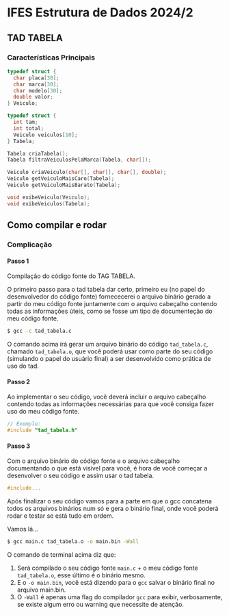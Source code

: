 # IFES Estrutura de Dados 2024/2
## TAD TABELA
### Características Principais

```c
typedef struct {
  char placa[30];
  char marca[30];
  char modelo[30];
  double valor;
} Veiculo;

typedef struct {
  int tam;
  int total;
  Veiculo veiculos[10];
} Tabela;

Tabela criaTabela();
Tabela filtraVeiculosPelaMarca(Tabela, char[]);

Veiculo criaVeiculo(char[], char[], char[], double);
Veiculo getVeiculoMaisCaro(Tabela);
Veiculo getVeiculoMaisBarato(Tabela);

void exibeVeiculo(Veiculo);
void exibeVeiculos(Tabela);
```

## Como compilar e rodar
### Complicação
#### Passo 1

Compilação do código fonte do TAG TABELA.

O primeiro passo para o tad tabela dar certo, primeiro eu (no papel do desenvolvedor do código fonte) fornececerei o arquivo binário gerado a partir do meu código fonte juntamente com o arquivo cabeçalho contendo todas as informações úteis, como se fosse um tipo de documenteção do meu código fonte.

```bash
$ gcc -c tad_tabela.c
```

O comando acima irá gerar um arquivo binário do código `tad_tabela.c`, chamado `tad_tabela.o`, que você poderá usar como parte do seu código (simulando o papel do usuário final) a ser desenvolvido como prática de uso do tad.

#### Passo 2

Ao implementar o seu código, você deverá incluir o arquivo cabeçalho contendo todas as informações necessárias para que você consiga fazer uso do meu código fonte.

```c
// Exemplo:
#include "tad_tabela.h"
```

#### Passo 3

Com o arquivo binário do código fonte e o arquivo cabeçalho documentando o que está visível para você, é hora de você começar a desenvolver o seu código e assim usar o tad tabela.

```c
#include...
```

Após finalizar o seu código vamos para a parte em que o gcc concatena todos os arquivos binários num só e gera o binário final, onde você poderá rodar e testar se está tudo em ordem.

Vamos lá...

```bash
$ gcc main.c tad_tabela.o -o main.bin -Wall
```

O comando de terminal acima diz que:

1. Será compilado o seu código fonte `main.c` + o meu código fonte `tad_tabela.o`, esse último é o binário mesmo.
2. E o `-o main.bin`, você está dizendo para o `gcc` salvar o binário final no arquivo main.bin.
3. O `-Wall` é apenas uma flag do compilador `gcc` para exibir, verbosamente, se existe algum erro ou warning que necessite de atenção.
